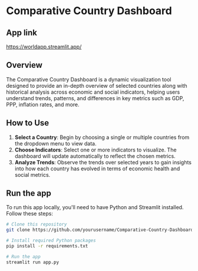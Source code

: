 # Comparative Country Dashboard

## App link
https://worldapp.streamlit.app/

## Overview
The Comparative Country Dashboard is a dynamic visualization tool designed to provide an in-depth overview of selected countries along with historical analysis across economic and social indicators, helping users understand trends, patterns, and differences in key metrics such as GDP, PPP, inflation rates, and more.

## How to Use
1. **Select a Country**: Begin by choosing a single or multiple countries from the dropdown menu to view data.
2. **Choose Indicators**: Select one or more indicators to visualize. The dashboard will update automatically to reflect the chosen metrics.
3. **Analyze Trends**: Observe the trends over selected years to gain insights into how each country has evolved in terms of economic health and social metrics.

## Run the app

To run this app locally, you'll need to have Python and Streamlit installed. Follow these steps:

```bash
# Clone this repository
git clone https://github.com/yourusername/Comparative-Country-Dashboard.git

# Install required Python packages
pip install -r requirements.txt

# Run the app
streamlit run app.py
